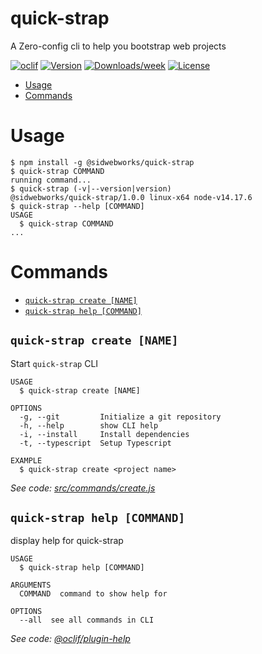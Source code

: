 quick-strap
===========

A Zero-config cli to help you bootstrap web projects

[![oclif](https://img.shields.io/badge/cli-oclif-brightgreen.svg)](https://oclif.io)
[![Version](https://img.shields.io/npm/v/quick-strap.svg)](https://npmjs.org/package/quick-strap)
[![Downloads/week](https://img.shields.io/npm/dw/quick-strap.svg)](https://npmjs.org/package/quick-strap)
[![License](https://img.shields.io/npm/l/quick-strap.svg)](https://github.com/Documents/quick-strap/blob/master/package.json)

<!-- toc -->
* [Usage](#usage)
* [Commands](#commands)
<!-- tocstop -->
# Usage
<!-- usage -->
```sh-session
$ npm install -g @sidwebworks/quick-strap
$ quick-strap COMMAND
running command...
$ quick-strap (-v|--version|version)
@sidwebworks/quick-strap/1.0.0 linux-x64 node-v14.17.6
$ quick-strap --help [COMMAND]
USAGE
  $ quick-strap COMMAND
...
```
<!-- usagestop -->
# Commands
<!-- commands -->
* [`quick-strap create [NAME]`](#quick-strap-create-name)
* [`quick-strap help [COMMAND]`](#quick-strap-help-command)

## `quick-strap create [NAME]`

Start `quick-strap` CLI

```
USAGE
  $ quick-strap create [NAME]

OPTIONS
  -g, --git         Initialize a git repository
  -h, --help        show CLI help
  -i, --install     Install dependencies
  -t, --typescript  Setup Typescript

EXAMPLE
  $ quick-strap create <project name>
```

_See code: [src/commands/create.js](https://github.com/sidwebworks/quick-strap/blob/v1.0.0/src/commands/create.js)_

## `quick-strap help [COMMAND]`

display help for quick-strap

```
USAGE
  $ quick-strap help [COMMAND]

ARGUMENTS
  COMMAND  command to show help for

OPTIONS
  --all  see all commands in CLI
```

_See code: [@oclif/plugin-help](https://github.com/oclif/plugin-help/blob/v3.2.3/src/commands/help.ts)_
<!-- commandsstop -->
